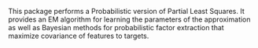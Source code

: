 This package performs a Probabilistic version of Partial Least Squares. It provides an EM algorithm for learning the parameters of the approximation as well as Bayesian methods for probabilistic factor extraction that maximize covariance of features to targets.